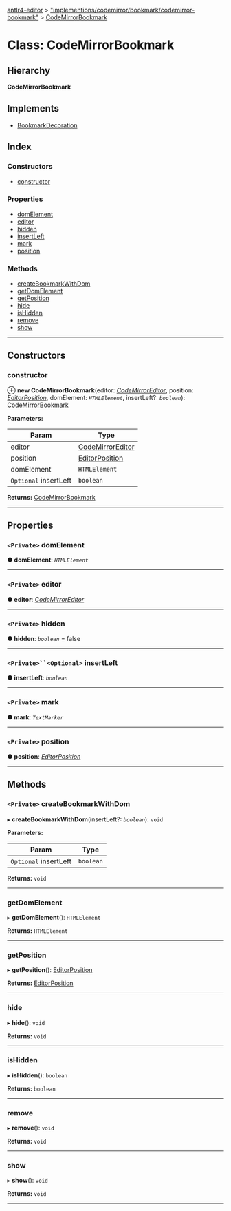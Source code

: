 [antlr4-editor](../README.md) > ["implementions/codemirror/bookmark/codemirror-bookmark"](../modules/_implementions_codemirror_bookmark_codemirror_bookmark_.md) > [CodeMirrorBookmark](../classes/_implementions_codemirror_bookmark_codemirror_bookmark_.codemirrorbookmark.md)

# Class: CodeMirrorBookmark

## Hierarchy

**CodeMirrorBookmark**

## Implements

* [BookmarkDecoration](../interfaces/_bookmark_bookmark_.bookmarkdecoration.md)

## Index

### Constructors

* [constructor](_implementions_codemirror_bookmark_codemirror_bookmark_.codemirrorbookmark.md#constructor)

### Properties

* [domElement](_implementions_codemirror_bookmark_codemirror_bookmark_.codemirrorbookmark.md#domelement)
* [editor](_implementions_codemirror_bookmark_codemirror_bookmark_.codemirrorbookmark.md#editor)
* [hidden](_implementions_codemirror_bookmark_codemirror_bookmark_.codemirrorbookmark.md#hidden)
* [insertLeft](_implementions_codemirror_bookmark_codemirror_bookmark_.codemirrorbookmark.md#insertleft)
* [mark](_implementions_codemirror_bookmark_codemirror_bookmark_.codemirrorbookmark.md#mark)
* [position](_implementions_codemirror_bookmark_codemirror_bookmark_.codemirrorbookmark.md#position)

### Methods

* [createBookmarkWithDom](_implementions_codemirror_bookmark_codemirror_bookmark_.codemirrorbookmark.md#createbookmarkwithdom)
* [getDomElement](_implementions_codemirror_bookmark_codemirror_bookmark_.codemirrorbookmark.md#getdomelement)
* [getPosition](_implementions_codemirror_bookmark_codemirror_bookmark_.codemirrorbookmark.md#getposition)
* [hide](_implementions_codemirror_bookmark_codemirror_bookmark_.codemirrorbookmark.md#hide)
* [isHidden](_implementions_codemirror_bookmark_codemirror_bookmark_.codemirrorbookmark.md#ishidden)
* [remove](_implementions_codemirror_bookmark_codemirror_bookmark_.codemirrorbookmark.md#remove)
* [show](_implementions_codemirror_bookmark_codemirror_bookmark_.codemirrorbookmark.md#show)

---

## Constructors

<a id="constructor"></a>

###  constructor

⊕ **new CodeMirrorBookmark**(editor: *[CodeMirrorEditor](_implementions_codemirror_codemirror_editor_.codemirroreditor.md)*, position: *[EditorPosition](../interfaces/_types_.editorposition.md)*, domElement: *`HTMLElement`*, insertLeft?: *`boolean`*): [CodeMirrorBookmark](_implementions_codemirror_bookmark_codemirror_bookmark_.codemirrorbookmark.md)

**Parameters:**

| Param | Type |
| ------ | ------ |
| editor | [CodeMirrorEditor](_implementions_codemirror_codemirror_editor_.codemirroreditor.md) |
| position | [EditorPosition](../interfaces/_types_.editorposition.md) |
| domElement | `HTMLElement` |
| `Optional` insertLeft | `boolean` |

**Returns:** [CodeMirrorBookmark](_implementions_codemirror_bookmark_codemirror_bookmark_.codemirrorbookmark.md)

___

## Properties

<a id="domelement"></a>

### `<Private>` domElement

**● domElement**: *`HTMLElement`*

___
<a id="editor"></a>

### `<Private>` editor

**● editor**: *[CodeMirrorEditor](_implementions_codemirror_codemirror_editor_.codemirroreditor.md)*

___
<a id="hidden"></a>

### `<Private>` hidden

**● hidden**: *`boolean`* = false

___
<a id="insertleft"></a>

### `<Private>``<Optional>` insertLeft

**● insertLeft**: *`boolean`*

___
<a id="mark"></a>

### `<Private>` mark

**● mark**: *`TextMarker`*

___
<a id="position"></a>

### `<Private>` position

**● position**: *[EditorPosition](../interfaces/_types_.editorposition.md)*

___

## Methods

<a id="createbookmarkwithdom"></a>

### `<Private>` createBookmarkWithDom

▸ **createBookmarkWithDom**(insertLeft?: *`boolean`*): `void`

**Parameters:**

| Param | Type |
| ------ | ------ |
| `Optional` insertLeft | `boolean` |

**Returns:** `void`

___
<a id="getdomelement"></a>

###  getDomElement

▸ **getDomElement**(): `HTMLElement`

**Returns:** `HTMLElement`

___
<a id="getposition"></a>

###  getPosition

▸ **getPosition**(): [EditorPosition](../interfaces/_types_.editorposition.md)

**Returns:** [EditorPosition](../interfaces/_types_.editorposition.md)

___
<a id="hide"></a>

###  hide

▸ **hide**(): `void`

**Returns:** `void`

___
<a id="ishidden"></a>

###  isHidden

▸ **isHidden**(): `boolean`

**Returns:** `boolean`

___
<a id="remove"></a>

###  remove

▸ **remove**(): `void`

**Returns:** `void`

___
<a id="show"></a>

###  show

▸ **show**(): `void`

**Returns:** `void`

___

